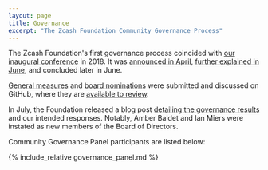 ```yaml
---
layout: page
title: Governance
excerpt: "The Zcash Foundation Community Governance Process"
---
```


The Zcash Foundation's first governance process coincided with [our inaugural conference](https://www.zfnd.org/blog/zcon0-recap/) in 2018. It was [announced in April](https://www.zfnd.org/blog/zcon0-and-community-governance/), [further explained in June](https://www.zfnd.org/blog/governance-voting/), and concluded later in June.

[General measures](https://github.com/ZcashFoundation/Elections/tree/master/2018-Q2/General-Measures) and [board nominations](https://github.com/ZcashFoundation/Elections/tree/master/2018-Q2/Board-Nominations) were submitted and discussed on GitHub, where they are [available to review](https://github.com/ZcashFoundation/Elections).

In July, the Foundation released a blog post [detailing the governance results](https://www.zfnd.org/blog/governance-results/) and our intended responses. Notably, Amber Baldet and Ian Miers were instated as new members of the Board of Directors.

Community Governance Panel participants are listed below:

{% include_relative governance_panel.md %}
